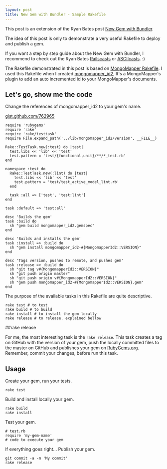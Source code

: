 ```yaml
---
layout: post
title: New Gem with Bundler - Sample Rakefile
---
```


This post is an extension of the Ryan Bates post [New Gem with Bundler](http://railscasts.com/episodes/245-new-gem-with-bundler).

The idea of this post is only to demonstrate a very useful Rakefile to deploy and publish a gem.

If you want a step by step guide about the New Gem with Bundler, I recommend to check out the Ryan Bates [Railscasts](http://railscasts.com/episodes/245-new-gem-with-bundler) or [ASCIIcasts](http://asciicasts.com/episodes/245-new-gem-with-bundler). :)

The Rakefile demonstrated in this post is based on [MongoMapper Rakefile](https://github.com/jnunemaker/mongomapper/blob/master/Rakefile). I used this Rakefile when I created [mongomapper_id2](https://github.com/phstc/mongomapper_id2), It's a MongoMapper's plugin to add an auto incremented id to your MongoMapper's documents.

## Let's go, show me the code

Change the references of mongomapper_id2 to your gem's name.

[gist.github.com/762965](https://gist.github.com/762965)

    require 'rubygems'
    require 'rake'
    require 'rake/testtask'
    require File.expand_path('../lib/mongomapper_id2/version', __FILE__)

    Rake::TestTask.new(:test) do |test|
      test.libs << 'lib' << 'test'
      test.pattern = 'test/{functional,unit}/**/*_test.rb'
    end

    namespace :test do
      Rake::TestTask.new(:lint) do |test|
        test.libs << 'lib' << 'test'
        test.pattern = 'test/test_active_model_lint.rb'
      end

      task :all => ['test', 'test:lint']
    end

    task :default => 'test:all'

    desc 'Builds the gem'
    task :build do
      sh "gem build mongomapper_id2.gemspec"
    end

    desc 'Builds and installs the gem'
    task :install => :build do
      sh "gem install mongomapper_id2-#{MongomapperId2::VERSION}"
    end

    desc 'Tags version, pushes to remote, and pushes gem'
    task :release => :build do
      sh "git tag v#{MongomapperId2::VERSION}"
      sh "git push origin master"
      sh "git push origin v#{MongomapperId2::VERSION}"
      sh "gem push mongomapper_id2-#{MongomapperId2::VERSION}.gem"
    end

The purpose of the available tasks in this Rakefile are quite descriptive.

    rake test # to test
    rake build # to build
    rake install # to install the gem locally
    rake release # to release. explained bellow

##rake release

For me, the most interesting task is the `rake release`. This task creates a tag on GitHub with the version of your gem, push the locally committed files to the master on GitHub and publishes your gem on [RubyGems.org](http://rubygems.org). Remember, commit your changes, before run this task.

## Usage

Create your gem, run your tests.

    rake test

Build and install locally your gem.

    rake build
    rake install

Test your gem.

    # test.rb
    require 'my-gem-name'
    # code to execute your gem

If everything goes right… Publish your gem.

    git commit -a -m 'My commit'
    rake release
